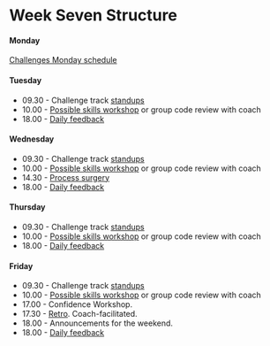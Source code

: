 # Week Seven Structure

#### Monday

[Challenges Monday schedule](./challenges_monday_schedule.md)

#### Tuesday

- 09.30 - Challenge track [standups](../../pills/student_standups.md)
- 10.00 - [Possible skills workshop](../../pills/learning_at_makers.md#skills-workshops) or group code review with coach
- 18.00 - [Daily feedback](../../pills/learning_at_makers.md#daily-feedback)

#### Wednesday

- 09.30 - Challenge track [standups](../../pills/student_standups.md)
- 10.00 - [Possible skills workshop](../../pills/learning_at_makers.md#skills-workshops) or group code review with coach
- 14.30 - [Process surgery](https://github.com/makersacademy/course/blob/master/pills/process_surgery.md)
- 18.00 - [Daily feedback](../../pills/learning_at_makers.md#daily-feedback)

#### Thursday

- 09.30 - Challenge track [standups](../../pills/student_standups.md)
- 10.00 - [Possible skills workshop](../../pills/learning_at_makers.md#skills-workshops) or group code review with coach
- 18.00 - [Daily feedback](../../pills/learning_at_makers.md#daily-feedback)

#### Friday

- 09.30 - Challenge track [standups](../../pills/student_standups.md)
- 10.00 - [Possible skills workshop](../../pills/learning_at_makers.md#skills-workshops) or group code review with coach
- 17.00 - Confidence Workshop.
- 17.30 - [Retro](https://github.com/makersacademy/course/blob/master/pills/student_retrospective.md). Coach-facilitated.
- 18.00 - Announcements for the weekend.
- 18.00 - [Daily feedback](../../pills/learning_at_makers.md#daily-feedback)



